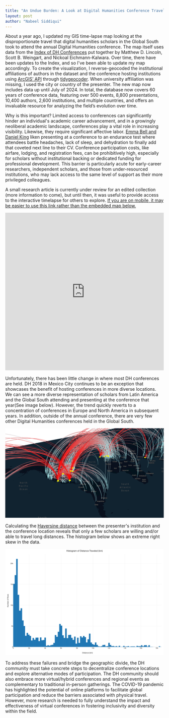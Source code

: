 ```yaml
---
title: "An Undue Burden: A Look at Digital Humanities Conference Travel"
layout: post
author: "Nabeel Siddiqui"
---
```


About a year ago, I updated my GIS time-lapse map looking at the disproportionate travel that digital humanities scholars in the Global South took to attend the annual Digital Humanities conference. The map itself uses data from the [Index of DH Conferences](https://dh-abstracts.library.virginia.edu/) put together by Matthew D. Lincoln, Scott B. Weingart, and Nickoal Eichmann-Kalwara. Over time, there have been updates to the Index, and so I've been able to update my map accordingly. To create the visualization, I reverse-geocoded the institutional affiliations of authors in the dataset and the conference hosting institutions using [ArcGIS’ API](https://developers.arcgis.com/rest/) through [tidygeocoder](https://jessecambon.github.io/tidygeocoder/). When university affiliation was missing, I used the city or country of the presenter. The new map now includes data up until July of 2024. In total, the database now covers 60 years of conference data, featuring over 500 events, 8,800 presentations, 10,400 authors, 2,600 institutions, and multiple countries, and offers an invaluable resource for analyzing the field’s evolution over time.

Why is this important? Limited access to conferences can significantly hinder an individual's academic career advancement, and in a growingly neoliberal academic landscape, conferences play a vital role in increasing visibility. Likewise, they require significant affective labor. [Emma Bell and Daniel King](https://journals.sagepub.com/doi/abs/10.1177/1350507609348851?casa_token=gA--d2_vzVYAAAAA:uxQhncs1bkSjgmKixaJYx3IrE3cszjB3zJ-qSM67HzUqUTEgUAlRdwAyLkxTPkktIOxXD_RKjKmz) liken presenting at a conference to an endurance test where attendees battle headaches, lack of sleep, and dehydration to finally add that coveted next line to their CV. Conference participation costs, like airfare, lodging, and registration fees, can be prohibitively high, especially for scholars without institutional backing or dedicated funding for professional development. This barrier is particularly acute for early-career researchers, independent scholars, and those from under-resourced institutions, who may lack access to the same level of support as their more privileged colleagues.

A small research article is currently under review for an edited collection (more information to come), but until then, it was useful to provide access to the interactive timelapse for others to explore. [If you are on mobile, it may be easier to use this link rather than the embedded map below.](https://studio.foursquare.com/map/public/a0053c17-363c-488b-9038-5b9292b1e36c)

<iframe width="100%" height="500px" src="https://studio.foursquare.com/map/public/a0053c17-363c-488b-9038-5b9292b1e36c/embed" frameborder="0" allowfullscreen></iframe>

Unfortunately, there has been little change in where most DH conferences are held. DH 2018 in Mexico City continues to be an exception that showcases the benefit of hosting conferences in more diverse locations. We can see a more diverse representation of scholars from Latin America and the Global South attending and presenting at the conference that year(See image below). However, the trend quickly reverts to a concentration of conferences in Europe and North America in subsequent years. In addition, outside of the annual conference, there are very few other Digital Humanities conferences held in the Global South.

![](/assets/undue_burden/mexico_timelapse.png)

Calculating the [Haversine distance](https://en.wikipedia.org/wiki/Haversine_formula) between the presenter's institution and the conference location reveals that only a few scholars are willing and/or able to travel long distances. The histogram below shows an extreme right skew in the data.

![](/assets/undue_burden/histogram_distance_traveled.png)

To address these failures and bridge the geographic divide, the DH community must take concrete steps to decentralize conference locations and explore alternative modes of participation. The DH community should also embrace more virtual/hybrid conferences and regional events as complementary to traditional in-person gatherings. The COVID-19 pandemic has highlighted the potential of online platforms to facilitate global participation and reduce the barriers associated with physical travel. However, more research is needed to fully understand the impact and effectiveness of virtual conferences in fostering inclusivity and diversity within the field.